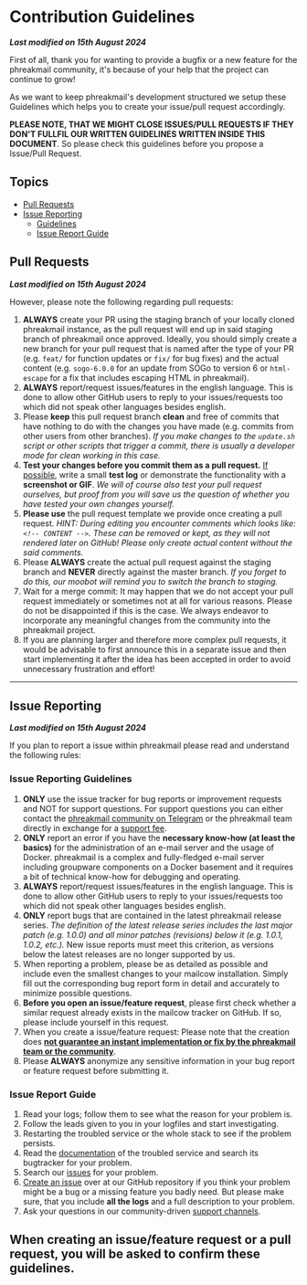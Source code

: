 # Contribution Guidelines
**_Last modified on 15th August 2024_**

First of all, thank you for wanting to provide a bugfix or a new feature for the phreakmail community, it's because of your help that the project can continue to grow!

As we want to keep phreakmail's development structured we setup these Guidelines which helps you to create your issue/pull request accordingly.

**PLEASE NOTE, THAT WE MIGHT CLOSE ISSUES/PULL REQUESTS IF THEY DON'T FULLFIL OUR WRITTEN GUIDELINES WRITTEN INSIDE THIS DOCUMENT**. So please check this guidelines before you propose a Issue/Pull Request.

## Topics

- [Pull Requests](#pull-requests)
- [Issue Reporting](#issue-reporting)
    - [Guidelines](#issue-reporting-guidelines)
    - [Issue Report Guide](#issue-report-guide)

## Pull Requests
**_Last modified on 15th August 2024_**

However, please note the following regarding pull requests:

1. **ALWAYS** create your PR using the staging branch of your locally cloned phreakmail instance, as the pull request will end up in said staging branch of phreakmail once approved. Ideally, you should simply create a new branch for your pull request that is named after the type of your PR (e.g. `feat/` for function updates or `fix/` for bug fixes) and the actual content (e.g. `sogo-6.0.0` for an update from SOGo to version 6 or `html-escape` for a fix that includes escaping HTML in phreakmail).
2. **ALWAYS** report/request issues/features in the english language. This is done to allow other GitHub users to reply to your issues/requests too which did not speak other languages besides english.
3. Please **keep** this pull request branch **clean** and free of commits that have nothing to do with the changes you have made (e.g. commits from other users from other branches). *If you make changes to the `update.sh` script or other scripts that trigger a commit, there is usually a developer mode for clean working in this case.*
4. **Test your changes before you commit them as a pull request.** <ins>If possible</ins>, write a small **test log** or demonstrate the functionality with a **screenshot or GIF**. *We will of course also test your pull request ourselves, but proof from you will save us the question of whether you have tested your own changes yourself.*
5. **Please use** the pull request template we provide once creating a pull request. *HINT: During editing you encounter comments which looks like: `<!-- CONTENT -->`. These can be removed or kept, as they will not rendered later on GitHub! Please only create actual content without the said comments.*
6. Please **ALWAYS** create the actual pull request against the staging branch and **NEVER** directly against the master branch. *If you forget to do this, our moobot will remind you to switch the branch to staging.*
7. Wait for a merge commit: It may happen that we do not accept your pull request immediately or sometimes not at all for various reasons. Please do not be disappointed if this is the case. We always endeavor to incorporate any meaningful changes from the community into the phreakmail project.
8. If you are planning larger and therefore more complex pull requests, it would be advisable to first announce this in a separate issue and then start implementing it after the idea has been accepted in order to avoid unnecessary frustration and effort!

---

## Issue Reporting
**_Last modified on 15th August 2024_**

If you plan to report a issue within phreakmail please read and understand the following rules:

### Issue Reporting Guidelines

1. **ONLY** use the issue tracker for bug reports or improvement requests and NOT for support questions. For support questions you can either contact the [phreakmail community on Telegram](https://docs.phreakmail.com/#community-support-and-chat) or the phreakmail team directly in exchange for a [support fee](https://docs.phreakmail.com/#commercial-support).
2. **ONLY** report an error if you have the **necessary know-how (at least the basics)** for the administration of an e-mail server and the usage of Docker. phreakmail is a complex and fully-fledged e-mail server including groupware components on a Docker basement and it requires a bit of technical know-how for debugging and operating.
3. **ALWAYS** report/request issues/features in the english language. This is done to allow other GitHub users to reply to your issues/requests too which did not speak other languages besides english.
4. **ONLY** report bugs that are contained in the latest phreakmail release series. *The definition of the latest release series includes the last major patch (e.g. 1.0.0) and all minor patches (revisions) below it (e.g. 1.0.1, 1.0.2, etc.).* New issue reports must meet this criterion, as versions below the latest releases are no longer supported by us.
5. When reporting a problem, please be as detailed as possible and include even the smallest changes to your mailcow installation. Simply fill out the corresponding bug report form in detail and accurately to minimize possible questions.
6. **Before you open an issue/feature request**, please first check whether a similar request already exists in the mailcow tracker on GitHub. If so, please include yourself in this request.
7. When you create a issue/feature request: Please note that the creation does <ins>**not guarantee an instant implementation or fix by the phreakmail team or the community**</ins>.
8. Please **ALWAYS** anonymize any sensitive information in your bug report or feature request before submitting it.

### Issue Report Guide
1. Read your logs; follow them to see what the reason for your problem is.
2. Follow the leads given to you in your logfiles and start investigating.
3. Restarting the troubled service or the whole stack to see if the problem persists.
4. Read the [documentation](https://docs.phreakmail.com/) of the troubled service and search its bugtracker for your problem.
5. Search our [issues](https://github.com/phreak/phreakmail/issues) for your problem.
6. [Create an issue](https://github.com/phreak/phreakmail/issues/new/choose) over at our GitHub repository if you think your problem might be a bug or a missing feature you badly need. But please make sure, that you include **all the logs** and a full description to your problem.
7. Ask your questions in our community-driven [support channels](https://docs.phreakmail.com/#community-support-and-chat).

## When creating an issue/feature request or a pull request, you will be asked to confirm these guidelines.
